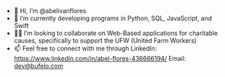 - 👋 Hi, I’m @abelivanflores
- 🌱 I’m currently developing programs in Python, SQL, JavaScript, and Swift
- 👏🏼 I’m looking to collaborate on Web-Based applications for charitable causes, specifically to support the UFW (United Farm Workers)
- 📫 Feel free to connect with me through 
      LinkedIn: https://www.linkedin.com/in/abel-flores-436666194/
      Email: dev@bufelo.com
      
            
